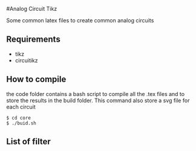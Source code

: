 #Analog Circuit Tikz

Some common latex files to create common analog circuits

## Requirements

* tikz
* circuitikz

## How to compile

the code folder contains a bash script to compile all the .tex files and to store the results in the build folder. This command also store a svg file for each circuit

```
$ cd core
$ ./buid.sh
```

## List of filter
